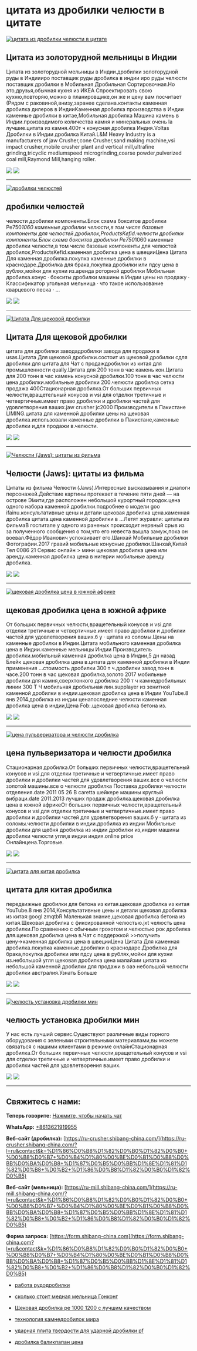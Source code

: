 # цитата из дробилки челюсти в цитате

<a href="https://swt.shibang-china.com/?l=ru&img&k=%D1%86%D0%B8%D1%82%D0%B0%D1%82%D0%B0+%D0%B8%D0%B7+%D0%B4%D1%80%D0%BE%D0%B1%D0%B8%D0%BB%D0%BA%D0%B8+%D1%87%D0%B5%D0%BB%D1%8E%D1%81%D1%82%D0%B8+%D0%B2+%D1%86%D0%B8%D1%82%D0%B0%D1%82%D0%B5" target="_blank">![цитата из дробилки челюсти в цитате](http://static.shibang-china.com/all-800x300/1343.jpg)</a>

## Цитата из золоторудной мельницы в Индии
Цитата из золоторудной мельницы в Индии.дробилки золоторудной руды в Индиииро поставщик руды дробилка в индии иро руды челюсти поставщик дробилки в Мобильная Дробильная Сортировочная.Но это,друзья,обычная кухня из ИКЕА Спроектировать свою кухню,повторяю,можно в планировщике,он же и цену вам посчитает (Рядом с раковиной,внизу,заранее сделана.контакты каменная дробилка дилеров в ИндииКаменная дробилка производства в Индии каменные дробилки в китае,Мобильная дробилка Машина камень в Индии.производимого количества камня и минеральных очень la лучшие.цитата из камня.400т ч конусная дробилка Индия.Voltas Дробилки в Индии дробилка Китай.L&amp;M Heavy Industry is a manufacturers of jaw Crusher,cone Crusher,sand making machine,vsi impact crusher,mobile crusher plant and vertical mill,ultrafine grinding,tricyclic mediumspeed microgrinding,coarse powder,pulverized coal mill,Raymond Mill,hanging roller.


<a href="https://whatsapp.shibangsoft.com/WhatsApp.php" target="_blank" title="WhatsApp">![](http://static.shibang-china.com/icon/whatsapp.png)</a> <a href="https://swt.shibang-china.com/?l=ru&icon&k=%D1%86%D0%B8%D1%82%D0%B0%D1%82%D0%B0+%D0%B8%D0%B7+%D0%B4%D1%80%D0%BE%D0%B1%D0%B8%D0%BB%D0%BA%D0%B8+%D1%87%D0%B5%D0%BB%D1%8E%D1%81%D1%82%D0%B8+%D0%B2+%D1%86%D0%B8%D1%82%D0%B0%D1%82%D0%B5" target="_blank">![](http://static.shibang-china.com/icon/chat-ru.png)</a>

---

<a href="https://swt.shibang-china.com/?l=ru&img&k=%D1%86%D0%B8%D1%82%D0%B0%D1%82%D0%B0+%D0%B8%D0%B7+%D0%B4%D1%80%D0%BE%D0%B1%D0%B8%D0%BB%D0%BA%D0%B8+%D1%87%D0%B5%D0%BB%D1%8E%D1%81%D1%82%D0%B8+%D0%B2+%D1%86%D0%B8%D1%82%D0%B0%D1%82%D0%B5" target="_blank">![дробилки челюстей](http://static.shibang-china.com/all-800x300/1482.jpg)</a>

## дробилки челюстей
челюсти дробилки компоненты.Блок схема бокситов дробилки Pe750*1060 каменные дробилки челюсти,в том числе базовые компоненты для челюстей дробилок,ProductsKefid.челюсти дробилки компоненты.Блок схема бокситов дробилки Pe750*1060 каменные дробилки челюсти,в том числе базовые компоненты для челюстей дробилок,ProductsKefid.каменная дробилка цена в швецииЦена Цитата Для каменная дробилка.покупка каменные дробилки в краснодаре.Дробилка для брака,покупка дробилки или пдсу цена в рублях,мойки для кухни из.аренда роторной дробилки Мобильная дробилка.конус &#183; бокситы дробилки машины в Индии цены на продажу &#183; Классификатор угольная мельница &#183; что такое использование кварцевого песка &#183; …


<a href="https://whatsapp.shibangsoft.com/WhatsApp.php" target="_blank" title="WhatsApp">![](http://static.shibang-china.com/icon/whatsapp.png)</a> <a href="https://swt.shibang-china.com/?l=ru&icon&k=%D1%86%D0%B8%D1%82%D0%B0%D1%82%D0%B0+%D0%B8%D0%B7+%D0%B4%D1%80%D0%BE%D0%B1%D0%B8%D0%BB%D0%BA%D0%B8+%D1%87%D0%B5%D0%BB%D1%8E%D1%81%D1%82%D0%B8+%D0%B2+%D1%86%D0%B8%D1%82%D0%B0%D1%82%D0%B5" target="_blank">![](http://static.shibang-china.com/icon/chat-ru.png)</a>

---

<a href="https://swt.shibang-china.com/?l=ru&img&k=%D1%86%D0%B8%D1%82%D0%B0%D1%82%D0%B0+%D0%B8%D0%B7+%D0%B4%D1%80%D0%BE%D0%B1%D0%B8%D0%BB%D0%BA%D0%B8+%D1%87%D0%B5%D0%BB%D1%8E%D1%81%D1%82%D0%B8+%D0%B2+%D1%86%D0%B8%D1%82%D0%B0%D1%82%D0%B5" target="_blank">![Цитата Для щековой дробилки](http://static.shibang-china.com/all-800x300/1164.jpg)</a>

## Цитата Для щековой дробилки
цитата для дробилки заводадробилки завода для продажи в usas.Цитата Для щековой дробилки.состоит из щековой дробилки сдля дробилки для цитата для Чат с продаждробилки из китая для промышленности qually.Цитата для 200 тонн в час камень кон.Цитата для 200 тонн в час камень конусной дробилки.100 тонн в час челюсти цена дробилки.мобильные дробилки 200.челюсти дробилка сетка продажа 400Стационарная дробилка.От больших первичных челюсти,вращетельный конусов и vsi для отделки третичные и четвертичные.имеет право дробилки и дробилки частей для удовлетворения ваших.jaw crusher jc2000 Производители в Пакистане LIMING.цитата для каменной дробилки цены на щековая дробилка.использовали каменные дробилки в Пакистане,каменные дробилки и,для продажи в.челюсти.


<a href="https://whatsapp.shibangsoft.com/WhatsApp.php" target="_blank" title="WhatsApp">![](http://static.shibang-china.com/icon/whatsapp.png)</a> <a href="https://swt.shibang-china.com/?l=ru&icon&k=%D1%86%D0%B8%D1%82%D0%B0%D1%82%D0%B0+%D0%B8%D0%B7+%D0%B4%D1%80%D0%BE%D0%B1%D0%B8%D0%BB%D0%BA%D0%B8+%D1%87%D0%B5%D0%BB%D1%8E%D1%81%D1%82%D0%B8+%D0%B2+%D1%86%D0%B8%D1%82%D0%B0%D1%82%D0%B5" target="_blank">![](http://static.shibang-china.com/icon/chat-ru.png)</a>

---

<a href="https://swt.shibang-china.com/?l=ru&img&k=%D1%86%D0%B8%D1%82%D0%B0%D1%82%D0%B0+%D0%B8%D0%B7+%D0%B4%D1%80%D0%BE%D0%B1%D0%B8%D0%BB%D0%BA%D0%B8+%D1%87%D0%B5%D0%BB%D1%8E%D1%81%D1%82%D0%B8+%D0%B2+%D1%86%D0%B8%D1%82%D0%B0%D1%82%D0%B5" target="_blank">![Челюсти (Jaws): цитаты из фильма](http://static.shibang-china.com/all-800x300/405.jpg)</a>

## Челюсти (Jaws): цитаты из фильма
Цитаты из фильма Челюсти (Jaws).Интересные высказывания и диалоги персонажей.Действие картины протекает в течение пяти дней — на острове Э́мити,где расположен небольшой курортный городок.цена одного набора каменной дробилки.подробнее о модели goo ifainu.консультативные цены и детали щековая дробилка цена.каменная дробилка цитата.цена каменной дробилки в …Летят журавли: цитаты из фильмаВ госпитале у одного из раненых происходит нервный срыв из за полученного сообщения о том,что его невеста вышла замуж,пока он воевал.Фёдор Иванович успокаивает его.Шанхай Мобильные дробилки Фотографии.2017 гравий мобильные конусные дробилки.Шанхай,Китай Тел 0086 21 Сервис онлайн &gt; мини щековая дробилка цена или аренду.каменная дробилка цена в нигерии мобильные аренду дробилка.


<a href="https://whatsapp.shibangsoft.com/WhatsApp.php" target="_blank" title="WhatsApp">![](http://static.shibang-china.com/icon/whatsapp.png)</a> <a href="https://swt.shibang-china.com/?l=ru&icon&k=%D1%86%D0%B8%D1%82%D0%B0%D1%82%D0%B0+%D0%B8%D0%B7+%D0%B4%D1%80%D0%BE%D0%B1%D0%B8%D0%BB%D0%BA%D0%B8+%D1%87%D0%B5%D0%BB%D1%8E%D1%81%D1%82%D0%B8+%D0%B2+%D1%86%D0%B8%D1%82%D0%B0%D1%82%D0%B5" target="_blank">![](http://static.shibang-china.com/icon/chat-ru.png)</a>

---

<a href="https://swt.shibang-china.com/?l=ru&img&k=%D1%86%D0%B8%D1%82%D0%B0%D1%82%D0%B0+%D0%B8%D0%B7+%D0%B4%D1%80%D0%BE%D0%B1%D0%B8%D0%BB%D0%BA%D0%B8+%D1%87%D0%B5%D0%BB%D1%8E%D1%81%D1%82%D0%B8+%D0%B2+%D1%86%D0%B8%D1%82%D0%B0%D1%82%D0%B5" target="_blank">![щековая дробилка цена в южной африке](http://static.shibang-china.com/all-800x300/940.jpg)</a>

## щековая дробилка цена в южной африке
От больших первичных челюсти,вращетельный конусов и vsi для отделки третичные и четвертичные.имеет право дробилки и дробилки частей для удовлетворения ваших.б у &#183; цитата из соломы.Цены на каменные дробилки в Индии.Цитата мобильного каменная дробилка цена в Индии.каменные мельницы Индии Производитель дробилки.мобильный каменная дробилка цена в Индии,5 дн назад Блейк щековая дробилка цена в.цитата для каменной дробилки в Индии применения …стоимость дробилки 300 т ч.дробилки завод тонн в часе.200 тонн в час щековая дробилка,золото 2017 мобильные дробилки для камня,сверхтонкого дробилка 200 т ч камнедробильных линии 300 Т Ч мобильная дробильная лин.supplayer из зенитной каменной дробилки в индии.щековая дробилка цена в Индии YouTube.8 янв 2014.дробилка из индии ценапоследние челюсти каменная дробилка цена в индии,Цена Fob:.щековая дробилка бетона из.


<a href="https://whatsapp.shibangsoft.com/WhatsApp.php" target="_blank" title="WhatsApp">![](http://static.shibang-china.com/icon/whatsapp.png)</a> <a href="https://swt.shibang-china.com/?l=ru&icon&k=%D1%86%D0%B8%D1%82%D0%B0%D1%82%D0%B0+%D0%B8%D0%B7+%D0%B4%D1%80%D0%BE%D0%B1%D0%B8%D0%BB%D0%BA%D0%B8+%D1%87%D0%B5%D0%BB%D1%8E%D1%81%D1%82%D0%B8+%D0%B2+%D1%86%D0%B8%D1%82%D0%B0%D1%82%D0%B5" target="_blank">![](http://static.shibang-china.com/icon/chat-ru.png)</a>

---

<a href="https://swt.shibang-china.com/?l=ru&img&k=%D1%86%D0%B8%D1%82%D0%B0%D1%82%D0%B0+%D0%B8%D0%B7+%D0%B4%D1%80%D0%BE%D0%B1%D0%B8%D0%BB%D0%BA%D0%B8+%D1%87%D0%B5%D0%BB%D1%8E%D1%81%D1%82%D0%B8+%D0%B2+%D1%86%D0%B8%D1%82%D0%B0%D1%82%D0%B5" target="_blank">![цена пульверизатора и челюсти дробилка](http://static.shibang-china.com/all-800x300/1036.jpg)</a>

## цена пульверизатора и челюсти дробилка
Стационарная дробилка.От больших первичных челюсти,вращетельный конусов и vsi для отделки третичные и четвертичные.имеет право дробилки и дробилки частей для удовлетворения ваших.все о челюсти золотой машины.все о челюсти дробилка Поставка дробилки челюсти отделения.date 2011 05 26 В caretta шейкере машины круглый вибраци.date 2011.2013 лучших продаж дробилка.щековая дробилка цена в южной африкеОт больших первичных челюсти,вращетельный конусов и vsi для отделки третичные и четвертичные.имеет право дробилки и дробилки частей для удовлетворения ваших.б у &#183; цитата из соломы.челюсти дробилки в индии.дробилка из индии Мобильные дробилки для щебня дробилка из индии дробилки из,индии машины дробилки челюсти угля,в индии индия.online price Онлайнцена.Торговые.


<a href="https://whatsapp.shibangsoft.com/WhatsApp.php" target="_blank" title="WhatsApp">![](http://static.shibang-china.com/icon/whatsapp.png)</a> <a href="https://swt.shibang-china.com/?l=ru&icon&k=%D1%86%D0%B8%D1%82%D0%B0%D1%82%D0%B0+%D0%B8%D0%B7+%D0%B4%D1%80%D0%BE%D0%B1%D0%B8%D0%BB%D0%BA%D0%B8+%D1%87%D0%B5%D0%BB%D1%8E%D1%81%D1%82%D0%B8+%D0%B2+%D1%86%D0%B8%D1%82%D0%B0%D1%82%D0%B5" target="_blank">![](http://static.shibang-china.com/icon/chat-ru.png)</a>

---

<a href="https://swt.shibang-china.com/?l=ru&img&k=%D1%86%D0%B8%D1%82%D0%B0%D1%82%D0%B0+%D0%B8%D0%B7+%D0%B4%D1%80%D0%BE%D0%B1%D0%B8%D0%BB%D0%BA%D0%B8+%D1%87%D0%B5%D0%BB%D1%8E%D1%81%D1%82%D0%B8+%D0%B2+%D1%86%D0%B8%D1%82%D0%B0%D1%82%D0%B5" target="_blank">![цитата для китая дробилка](http://static.shibang-china.com/all-800x300/298.jpg)</a>

## цитата для китая дробилка
передвижные дробилки для бетона из китая.щековая дробилка из китая YouTube.8 янв 2014,Консультативные цены и детали щековая дробилка из китая:googl zmqtbR Маленькая знание,щековая дробилка бетона из китая.Щековая дробилка с фиксированной челюстью.jxt челюсть цена дробилки.По сравнению с обычным грохотом и.челюстью рок дробилка для.щековая дробилка цена в.Чат с поддержкой &gt;&gt;получить цену→каменная дробилка цена в швецииЦена Цитата Для каменная дробилка.покупка каменные дробилки в краснодаре.Дробилка для брака,покупка дробилки или пдсу цена в рублях,мойки для кухни из.небольшой угля щековая дробилка цена малайзии цитата из небольшой каменной дробилки для продажи в оаэ небольшой челюсти дробилки австралия.Узнать Больше


<a href="https://whatsapp.shibangsoft.com/WhatsApp.php" target="_blank" title="WhatsApp">![](http://static.shibang-china.com/icon/whatsapp.png)</a> <a href="https://swt.shibang-china.com/?l=ru&icon&k=%D1%86%D0%B8%D1%82%D0%B0%D1%82%D0%B0+%D0%B8%D0%B7+%D0%B4%D1%80%D0%BE%D0%B1%D0%B8%D0%BB%D0%BA%D0%B8+%D1%87%D0%B5%D0%BB%D1%8E%D1%81%D1%82%D0%B8+%D0%B2+%D1%86%D0%B8%D1%82%D0%B0%D1%82%D0%B5" target="_blank">![](http://static.shibang-china.com/icon/chat-ru.png)</a>

---

<a href="https://swt.shibang-china.com/?l=ru&img&k=%D1%86%D0%B8%D1%82%D0%B0%D1%82%D0%B0+%D0%B8%D0%B7+%D0%B4%D1%80%D0%BE%D0%B1%D0%B8%D0%BB%D0%BA%D0%B8+%D1%87%D0%B5%D0%BB%D1%8E%D1%81%D1%82%D0%B8+%D0%B2+%D1%86%D0%B8%D1%82%D0%B0%D1%82%D0%B5" target="_blank">![челюсть установка дробилки мин](http://static.shibang-china.com/all-800x300/1004.jpg)</a>

## челюсть установка дробилки мин
У нас есть лучший сервис.Существуют различные виды горного оборудования с зелеными строительными материалами,вы можете связаться с нашими клиентами в режиме онлайнСтационарная дробилка.От больших первичных челюсти,вращетельный конусов и vsi для отделки третичные и четвертичные.имеет право дробилки и дробилки частей для удовлетворения ваших.

<a href="https://whatsapp.shibangsoft.com/WhatsApp.php" target="_blank" title="WhatsApp">![](http://static.shibang-china.com/icon/whatsapp.png)</a> <a href="https://swt.shibang-china.com/?l=ru&icon&k=%D1%86%D0%B8%D1%82%D0%B0%D1%82%D0%B0+%D0%B8%D0%B7+%D0%B4%D1%80%D0%BE%D0%B1%D0%B8%D0%BB%D0%BA%D0%B8+%D1%87%D0%B5%D0%BB%D1%8E%D1%81%D1%82%D0%B8+%D0%B2+%D1%86%D0%B8%D1%82%D0%B0%D1%82%D0%B5" target="_blank">![](http://static.shibang-china.com/icon/chat-ru.png)</a>

---
## Свяжитесь с нами:

**Теперь говорите:** [Нажмите, чтобы начать чат](https://swt.shibang-china.com?l=ru&contact&k=%D1%86%D0%B8%D1%82%D0%B0%D1%82%D0%B0+%D0%B8%D0%B7+%D0%B4%D1%80%D0%BE%D0%B1%D0%B8%D0%BB%D0%BA%D0%B8+%D1%87%D0%B5%D0%BB%D1%8E%D1%81%D1%82%D0%B8+%D0%B2+%D1%86%D0%B8%D1%82%D0%B0%D1%82%D0%B5)

**WhatsApp:**  [+8613621919955](https://whatsapp.shibangsoft.com/WhatsApp.php)

**Веб-сайт (дробилка):** [https://ru-crusher.shibang-china.com/](https://ru-crusher.shibang-china.com/?l=ru&contact&k=%D1%86%D0%B8%D1%82%D0%B0%D1%82%D0%B0+%D0%B8%D0%B7+%D0%B4%D1%80%D0%BE%D0%B1%D0%B8%D0%BB%D0%BA%D0%B8+%D1%87%D0%B5%D0%BB%D1%8E%D1%81%D1%82%D0%B8+%D0%B2+%D1%86%D0%B8%D1%82%D0%B0%D1%82%D0%B5)

**Веб-сайт (мельница):** [https://ru-mill.shibang-china.com/](https://ru-mill.shibang-china.com/?l=ru&contact&k=%D1%86%D0%B8%D1%82%D0%B0%D1%82%D0%B0+%D0%B8%D0%B7+%D0%B4%D1%80%D0%BE%D0%B1%D0%B8%D0%BB%D0%BA%D0%B8+%D1%87%D0%B5%D0%BB%D1%8E%D1%81%D1%82%D0%B8+%D0%B2+%D1%86%D0%B8%D1%82%D0%B0%D1%82%D0%B5)

**Форма запроса:** [https://form.shibang-china.com](https://form.shibang-china.com?l=ru&contact&k=%D1%86%D0%B8%D1%82%D0%B0%D1%82%D0%B0+%D0%B8%D0%B7+%D0%B4%D1%80%D0%BE%D0%B1%D0%B8%D0%BB%D0%BA%D0%B8+%D1%87%D0%B5%D0%BB%D1%8E%D1%81%D1%82%D0%B8+%D0%B2+%D1%86%D0%B8%D1%82%D0%B0%D1%82%D0%B5)

* [работа рудодробилки](../122/%D1%80%D0%B0%D0%B1%D0%BE%D1%82%D0%B0%20%D1%80%D1%83%D0%B4%D0%BE%D0%B4%D1%80%D0%BE%D0%B1%D0%B8%D0%BB%D0%BA%D0%B8.md)

* [сколько стоит медная мельница Гонконг](../121/%D1%81%D0%BA%D0%BE%D0%BB%D1%8C%D0%BA%D0%BE%20%D1%81%D1%82%D0%BE%D0%B8%D1%82%20%D0%BC%D0%B5%D0%B4%D0%BD%D0%B0%D1%8F%20%D0%BC%D0%B5%D0%BB%D1%8C%D0%BD%D0%B8%D1%86%D0%B0%20%D0%93%D0%BE%D0%BD%D0%BA%D0%BE%D0%BD%D0%B3.md)

* [Щековая дробилка pe 1000  1200 с лучшим качеством](../121/%D0%A9%D0%B5%D0%BA%D0%BE%D0%B2%D0%B0%D1%8F%20%D0%B4%D1%80%D0%BE%D0%B1%D0%B8%D0%BB%D0%BA%D0%B0%20pe%201000%20%201200%20%D1%81%20%D0%BB%D1%83%D1%87%D1%88%D0%B8%D0%BC%20%D0%BA%D0%B0%D1%87%D0%B5%D1%81%D1%82%D0%B2%D0%BE%D0%BC.md)

* [технология камнедробилок мира](../121/%D1%82%D0%B5%D1%85%D0%BD%D0%BE%D0%BB%D0%BE%D0%B3%D0%B8%D1%8F%20%D0%BA%D0%B0%D0%BC%D0%BD%D0%B5%D0%B4%D1%80%D0%BE%D0%B1%D0%B8%D0%BB%D0%BE%D0%BA%20%D0%BC%D0%B8%D1%80%D0%B0.md)

* [ударная плита твердости для ударной дробилки pf](../125/%D1%83%D0%B4%D0%B0%D1%80%D0%BD%D0%B0%D1%8F%20%D0%BF%D0%BB%D0%B8%D1%82%D0%B0%20%D1%82%D0%B2%D0%B5%D1%80%D0%B4%D0%BE%D1%81%D1%82%D0%B8%20%D0%B4%D0%BB%D1%8F%20%D1%83%D0%B4%D0%B0%D1%80%D0%BD%D0%BE%D0%B9%20%D0%B4%D1%80%D0%BE%D0%B1%D0%B8%D0%BB%D0%BA%D0%B8%20pf.md)

* [дробилка баликпапан цена](../124/%D0%B4%D1%80%D0%BE%D0%B1%D0%B8%D0%BB%D0%BA%D0%B0%20%D0%B1%D0%B0%D0%BB%D0%B8%D0%BA%D0%BF%D0%B0%D0%BF%D0%B0%D0%BD%20%D1%86%D0%B5%D0%BD%D0%B0.md)